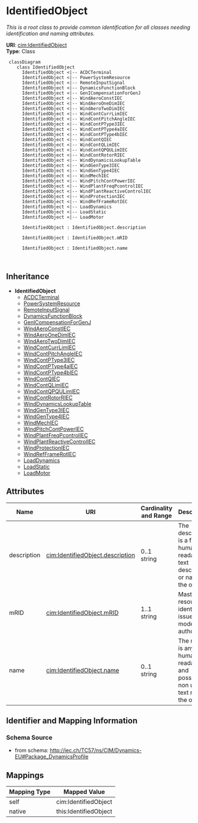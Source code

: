 # IdentifiedObject


_This is a root class to provide common identification for all classes needing identification and naming attributes._





**URI**: [cim:IdentifiedObject](http://iec.ch/TC57/CIM100#IdentifiedObject)<br />
**Type**: Class




```mermaid
 classDiagram
    class IdentifiedObject
      IdentifiedObject <|-- ACDCTerminal
      IdentifiedObject <|-- PowerSystemResource
      IdentifiedObject <|-- RemoteInputSignal
      IdentifiedObject <|-- DynamicsFunctionBlock
      IdentifiedObject <|-- GenICompensationForGenJ
      IdentifiedObject <|-- WindAeroConstIEC
      IdentifiedObject <|-- WindAeroOneDimIEC
      IdentifiedObject <|-- WindAeroTwoDimIEC
      IdentifiedObject <|-- WindContCurrLimIEC
      IdentifiedObject <|-- WindContPitchAngleIEC
      IdentifiedObject <|-- WindContPType3IEC
      IdentifiedObject <|-- WindContPType4aIEC
      IdentifiedObject <|-- WindContPType4bIEC
      IdentifiedObject <|-- WindContQIEC
      IdentifiedObject <|-- WindContQLimIEC
      IdentifiedObject <|-- WindContQPQULimIEC
      IdentifiedObject <|-- WindContRotorRIEC
      IdentifiedObject <|-- WindDynamicsLookupTable
      IdentifiedObject <|-- WindGenType3IEC
      IdentifiedObject <|-- WindGenType4IEC
      IdentifiedObject <|-- WindMechIEC
      IdentifiedObject <|-- WindPitchContPowerIEC
      IdentifiedObject <|-- WindPlantFreqPcontrolIEC
      IdentifiedObject <|-- WindPlantReactiveControlIEC
      IdentifiedObject <|-- WindProtectionIEC
      IdentifiedObject <|-- WindRefFrameRotIEC
      IdentifiedObject <|-- LoadDynamics
      IdentifiedObject <|-- LoadStatic
      IdentifiedObject <|-- LoadMotor
      
      IdentifiedObject : IdentifiedObject.description
        
      IdentifiedObject : IdentifiedObject.mRID
        
      IdentifiedObject : IdentifiedObject.name
        
      
```





## Inheritance
* **IdentifiedObject**
    * [ACDCTerminal](ACDCTerminal.md)
    * [PowerSystemResource](PowerSystemResource.md)
    * [RemoteInputSignal](RemoteInputSignal.md)
    * [DynamicsFunctionBlock](DynamicsFunctionBlock.md)
    * [GenICompensationForGenJ](GenICompensationForGenJ.md)
    * [WindAeroConstIEC](WindAeroConstIEC.md)
    * [WindAeroOneDimIEC](WindAeroOneDimIEC.md)
    * [WindAeroTwoDimIEC](WindAeroTwoDimIEC.md)
    * [WindContCurrLimIEC](WindContCurrLimIEC.md)
    * [WindContPitchAngleIEC](WindContPitchAngleIEC.md)
    * [WindContPType3IEC](WindContPType3IEC.md)
    * [WindContPType4aIEC](WindContPType4aIEC.md)
    * [WindContPType4bIEC](WindContPType4bIEC.md)
    * [WindContQIEC](WindContQIEC.md)
    * [WindContQLimIEC](WindContQLimIEC.md)
    * [WindContQPQULimIEC](WindContQPQULimIEC.md)
    * [WindContRotorRIEC](WindContRotorRIEC.md)
    * [WindDynamicsLookupTable](WindDynamicsLookupTable.md)
    * [WindGenType3IEC](WindGenType3IEC.md)
    * [WindGenType4IEC](WindGenType4IEC.md)
    * [WindMechIEC](WindMechIEC.md)
    * [WindPitchContPowerIEC](WindPitchContPowerIEC.md)
    * [WindPlantFreqPcontrolIEC](WindPlantFreqPcontrolIEC.md)
    * [WindPlantReactiveControlIEC](WindPlantReactiveControlIEC.md)
    * [WindProtectionIEC](WindProtectionIEC.md)
    * [WindRefFrameRotIEC](WindRefFrameRotIEC.md)
    * [LoadDynamics](LoadDynamics.md)
    * [LoadStatic](LoadStatic.md)
    * [LoadMotor](LoadMotor.md)



## Attributes


| Name | URI | Cardinality and Range | Description | Inheritance |
| ---  | --- | --- | --- | --- |
| description | [cim:IdentifiedObject.description](http://iec.ch/TC57/CIM100#IdentifiedObject.description) | 0..1 <br />  string  | The description is a free human readable text describing or naming the object | direct |
| mRID | [cim:IdentifiedObject.mRID](http://iec.ch/TC57/CIM100#IdentifiedObject.mRID) | 1..1 <br />  string  | Master resource identifier issued by a model authority | direct |
| name | [cim:IdentifiedObject.name](http://iec.ch/TC57/CIM100#IdentifiedObject.name) | 0..1 <br />  string  | The name is any free human readable and possibly non unique text naming the o... | direct |









## Identifier and Mapping Information







### Schema Source


* from schema: http://iec.ch/TC57/ns/CIM/Dynamics-EU#Package_DynamicsProfile





## Mappings

| Mapping Type | Mapped Value |
| ---  | ---  |
| self | cim:IdentifiedObject |
| native | this:IdentifiedObject |





